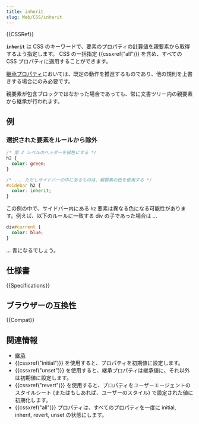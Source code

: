 ```yaml
---
title: inherit
slug: Web/CSS/inherit
---
```


{{CSSRef}}

**`inherit`** は CSS のキーワードで、要素のプロパティの[計算値](/ja/docs/Web/CSS/computed_value)を親要素から取得するよう指定します。 CSS の一括指定 {{cssxref("all")}} を含め、すべての CSS プロパティに適用することができます。

[継承プロパティ](/ja/docs/Web/CSS/inheritance#inherited_properties)においては、既定の動作を推進するものであり、他の規則を上書きする場合にのみ必要です。

親要素が包含ブロックではなかった場合であっても、常に文書ツリー内の親要素から継承が行われます。

## 例

### 選択された要素をルールから除外

```css
/* 第 2 レベルのヘッダーを緑色にする */
h2 {
  color: green;
}

/* ... ただしサイドバーの中にあるものは、親要素の色を使用する */
#sidebar h2 {
  color: inherit;
}
```

この例の中で、サイドバー内にある `h2` 要素は異なる色になる可能性があります。例えば、以下のルールに一致する div の子であった場合は ...

```css
div#current {
  color: blue;
}
```

... 青になるでしょう。

## 仕様書

{{Specifications}}

## ブラウザーの互換性

{{Compat}}

## 関連情報

- [継承](/ja/docs/Web/CSS/inheritance)
- {{cssxref("initial")}} を使用すると、プロパティを初期値に設定します。
- {{cssxref("unset")}} を使用すると、継承プロパティは継承値に、それ以外は初期値に設定します。
- {{cssxref("revert")}} を使用すると、プロパティをユーザーエージェントのスタイルシート (またはもしあれば、ユーザーのスタイル) で設定された値に初期化します。
- {{cssxref("all")}} プロパティは、すべてのプロパティを一度に initial, inherit, revert, unset の状態にします。

